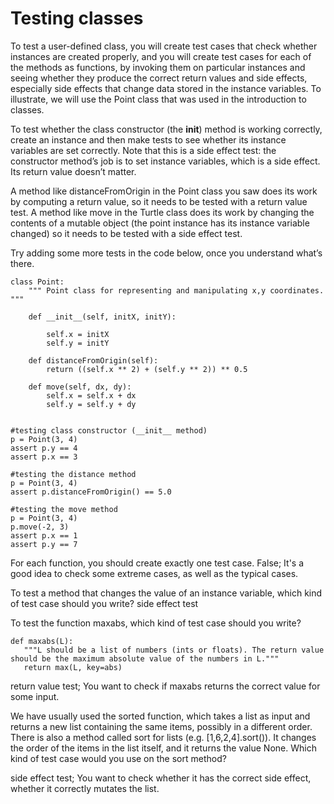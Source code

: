 # Testing classes

To test a user-defined class, you will create test cases that check whether instances are created properly, and you will create test cases for each of the methods as functions, by invoking them on particular instances and seeing whether they produce the correct return values and side effects, especially side effects that change data stored in the instance variables. To illustrate, we will use the Point class that was used in the introduction to classes.

To test whether the class constructor (the __init__) method is working correctly, create an instance and then make tests to see whether its instance variables are set correctly. Note that this is a side effect test: the constructor method’s job is to set instance variables, which is a side effect. Its return value doesn’t matter.

A method like distanceFromOrigin in the Point class you saw does its work by computing a return value, so it needs to be tested with a return value test. A method like move in the Turtle class does its work by changing the contents of a mutable object (the point instance has its instance variable changed) so it needs to be tested with a side effect test.

Try adding some more tests in the code below, once you understand what’s there.
```
class Point:
    """ Point class for representing and manipulating x,y coordinates. """

    def __init__(self, initX, initY):

        self.x = initX
        self.y = initY

    def distanceFromOrigin(self):
        return ((self.x ** 2) + (self.y ** 2)) ** 0.5

    def move(self, dx, dy):
        self.x = self.x + dx
        self.y = self.y + dy


#testing class constructor (__init__ method)
p = Point(3, 4)
assert p.y == 4
assert p.x == 3

#testing the distance method
p = Point(3, 4)
assert p.distanceFromOrigin() == 5.0

#testing the move method
p = Point(3, 4)
p.move(-2, 3)
assert p.x == 1
assert p.y == 7
```

For each function, you should create exactly one test case.
False;  It's a good idea to check some extreme cases, as well as the typical cases.

To test a method that changes the value of an instance variable, which kind of test case should you write?
side effect test

To test the function maxabs, which kind of test case should you write?
```
def maxabs(L):
   """L should be a list of numbers (ints or floats). The return value should be the maximum absolute value of the numbers in L."""
   return max(L, key=abs)
```
return value test; You want to check if maxabs returns the correct value for some input.


We have usually used the sorted function, which takes a list as input and returns a new list containing the same items, possibly in a different order. There is also a method called sort for lists (e.g. [1,6,2,4].sort()). It changes the order of the items in the list itself, and it returns the value None. Which kind of test case would you use on the sort method?

side effect test; You want to check whether it has the correct side effect, whether it correctly mutates the list.

